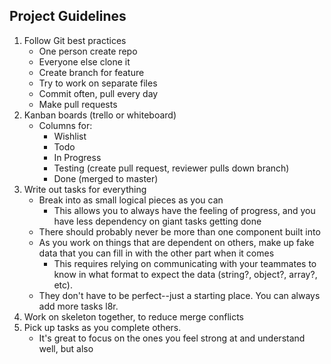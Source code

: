 ## Project Guidelines
1. Follow Git best practices
    - One person create repo
    - Everyone else clone it
    - Create branch for feature
    - Try to work on separate files
    - Commit often, pull every day
    - Make pull requests
2. Kanban boards (trello or whiteboard)
    - Columns for:
        - Wishlist
        - Todo
        - In Progress
        - Testing (create pull request, reviewer pulls down branch) 
        - Done (merged to master)
3. Write out tasks for everything
    - Break into as small logical pieces as you can
        - This allows you to always have the feeling of progress, and you have less dependency on giant tasks getting done
    - There should probably never be more than one component built into 
    - As you work on things that are dependent on others, make up fake data that you can fill in with the other part when it comes
        - This requires relying on communicating with your teammates to know in what format to expect the data (string?, object?, array?, etc).
    - They don't have to be perfect--just a starting place. You can always add more tasks l8r.
4. Work on skeleton together, to reduce merge conflicts
5. Pick up tasks as you complete others.
    - It's great to focus on the ones you feel strong at and understand well, but also 